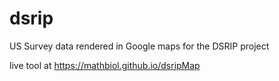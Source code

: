 # dsrip
US Survey data rendered in Google maps for the DSRIP project

live tool at https://mathbiol.github.io/dsripMap

